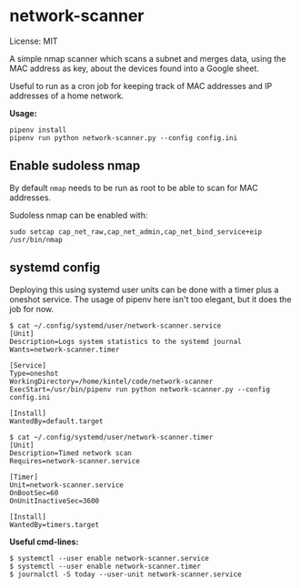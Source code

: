 # network-scanner
License: MIT

A simple nmap scanner which scans a subnet and merges data, using the MAC address as key, about the devices found into a Google sheet.

Useful to run as a cron job for keeping track of MAC addresses and IP addresses of a home network.

**Usage:**
```
pipenv install
pipenv run python network-scanner.py --config config.ini
```

## Enable sudoless nmap

By default `nmap` needs to be run as root to be able to scan for MAC addresses.

Sudoless nmap can be enabled with:
```
sudo setcap cap_net_raw,cap_net_admin,cap_net_bind_service+eip /usr/bin/nmap
```

## systemd config

Deploying this using systemd user units can be done with a timer plus a oneshot service.
The usage of pipenv here isn't too elegant, but it does the job for now.

```
$ cat ~/.config/systemd/user/network-scanner.service
[Unit]
Description=Logs system statistics to the systemd journal
Wants=network-scanner.timer

[Service]
Type=oneshot
WorkingDirectory=/home/kintel/code/network-scanner
ExecStart=/usr/bin/pipenv run python network-scanner.py --config config.ini

[Install]
WantedBy=default.target
```

```
$ cat ~/.config/systemd/user/network-scanner.timer 
[Unit]
Description=Timed network scan
Requires=network-scanner.service

[Timer]
Unit=network-scanner.service
OnBootSec=60
OnUnitInactiveSec=3600

[Install]
WantedBy=timers.target
```

**Useful cmd-lines:**
```
$ systemctl --user enable network-scanner.service
$ systemctl --user enable network-scanner.timer
$ journalctl -S today --user-unit network-scanner.service
```
